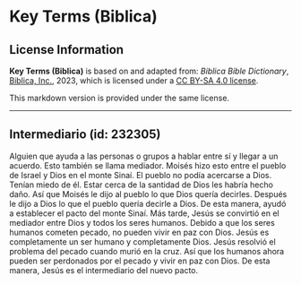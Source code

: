 # Key Terms (Biblica)

## License Information

**Key Terms (Biblica)** is based on and adapted from: _Biblica Bible Dictionary_, [Biblica, Inc.](https://www.biblica.com/), 2023, which is licensed under a [CC BY-SA 4.0 license](https://creativecommons.org/licenses/by-sa/4.0/legalcode.en).

This markdown version is provided under the same license.



--------------------------------

## Intermediario (id: 232305)

Alguien que ayuda a las personas o grupos a hablar entre sí y llegar a un acuerdo. Esto también se llama mediador. Moisés hizo esto entre el pueblo de Israel y Dios en el monte Sinaí. El pueblo no podía acercarse a Dios. Tenían miedo de él. Estar cerca de la santidad de Dios les habría hecho daño. Así que Moisés le dijo al pueblo lo que Dios quería decirles. Después le dijo a Dios lo que el pueblo quería decirle a Dios. De esta manera, ayudó a establecer el pacto del monte Sinaí. Más tarde, Jesús se convirtió en el mediador entre Dios y todos los seres humanos. Debido a que los seres humanos cometen pecado, no pueden vivir en paz con Dios. Jesús es completamente un ser humano y completamente Dios. Jesús resolvió el problema del pecado cuando murió en la cruz. Así que los humanos ahora pueden ser perdonados por el pecado y vivir en paz con Dios. De esta manera, Jesús es el intermediario del nuevo pacto.


